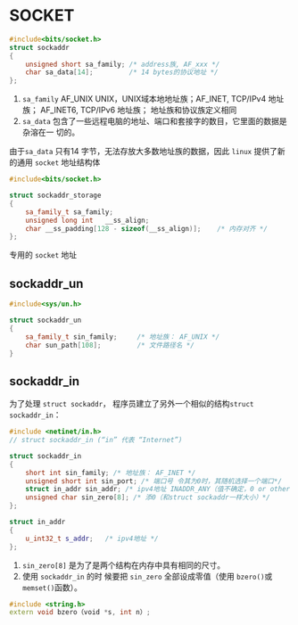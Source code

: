 # SOCKET
```cpp
#include<bits/socket.h>
struct sockaddr
{
	unsigned short sa_family; /* address族, AF_xxx */ 
	char sa_data[14];		  /* 14 bytes的协议地址 */ 
};
```

1. `sa_family` AF_UNIX UNIX，UNIX域本地地址族；AF_INET, TCP/IPv4 地址族； AF_INET6, TCP/IPv6 地址族； 地址族和协议族定义相同
2. `sa_data` 包含了一些远程电脑的地址、端口和套接字的数目，它里面的数据是杂溶在一 切的。

由于`sa_data` 只有14 字节，无法存放大多数地址族的数据，因此 `linux` 提供了新的通用 `socket` 地址结构体

```cpp
#include<bits/socket.h>

struct sockaddr_storage
{
	sa_family_t sa_family;
	unsigned long int 	__ss_align;
	char __ss_padding[128 - sizeof(__ss_align)];	/* 内存对齐 */
};

```

专用的 `socket` 地址

## sockaddr_un
```cpp
#include<sys/un.h>

struct sockaddr_un
{
	sa_family_t sin_family; 	/* 地址族： AF_UNIX */
	char sun_path[108];			/* 文件路径名 */
}
```

## sockaddr_in
为了处理 `struct sockaddr`， 程序员建立了另外一个相似的结构`struct sockaddr_in`： 
```cpp
#include <netinet/in.h>
// struct sockaddr_in (“in” 代表 “Internet”) 

struct sockaddr_in
{ 
	short int sin_family; /* 地址族： AF_INET */ 
	unsigned short int sin_port; /* 端口号 令其为0时，其随机选择一个端口*/ 
	struct in_addr sin_addr; /* ipv4地址 INADDR_ANY（值不确定，0 or other[使用大小端转换]）使用自己的端口*/ 
	unsigned char sin_zero[8]; /* 添0（和struct sockaddr一样大小）*/ 
};

struct in_addr
{
	u_int32_t s_addr;	/* ipv4地址 */
};
```
1. `sin_zero[8]` 是为了是两个结构在内存中具有相同的尺寸。
2. 使用 `sockaddr_in` 的时 候要把 `sin_zero` 全部设成零值（使用 `bzero()`或 `memset()`函数）。


```cpp
#include <string.h>
extern void bzero（void *s, int n）;
```
